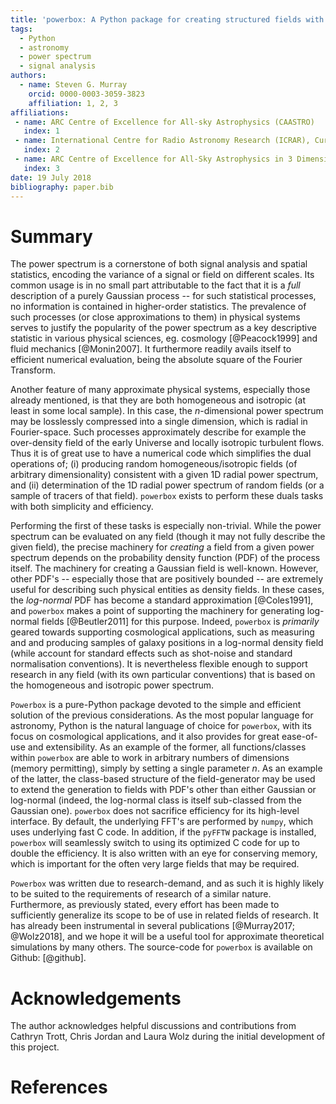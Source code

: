 ```yaml
---
title: 'powerbox: A Python package for creating structured fields with isotropic power spectra'
tags:
  - Python
  - astronomy
  - power spectrum
  - signal analysis
authors:
  - name: Steven G. Murray
    orcid: 0000-0003-3059-3823
    affiliation: 1, 2, 3
affiliations:
 - name: ARC Centre of Excellence for All-sky Astrophysics (CAASTRO)
   index: 1
 - name: International Centre for Radio Astronomy Research (ICRAR), Curtin University,  Bentley, WA 6102, Australia
   index: 2
 - name: ARC Centre of Excellence for All-Sky Astrophysics in 3 Dimensions (ASTRO 3D)
   index: 3
date: 19 July 2018
bibliography: paper.bib
---
```


# Summary

The power spectrum is a cornerstone of both signal analysis and spatial statistics,
encoding the variance of a signal or field on different scales.
Its common usage is in no small part attributable to the fact that it is a *full* 
description of a purely Gaussian process -- for such statistical processes, no information 
is contained in higher-order statistics. The prevalence of such processes (or 
close approximations to them) in physical systems serves to justify the popularity
of the power spectrum as a key descriptive statistic in various physical sciences, 
eg. cosmology [@Peacock1999] and fluid mechanics [@Monin2007]. It furthermore 
readily avails itself to efficient numerical evaluation, being the  absolute square of 
the Fourier Transform. 
   
Another feature of many approximate physical systems, especially those already mentioned,
is that they are both homogeneous and isotropic (at least in some local sample).
In this case, the *n*-dimensional power spectrum may be losslessly compressed into a single
dimension, which is radial in Fourier-space. Such processes approximately describe for example
the over-density field of the early Universe and locally isotropic turbulent flows. 
Thus it is of great use to have a numerical code which simplifies the dual operations of; (i) 
producing random homogeneous/isotropic fields (of arbitrary dimensionality) consistent with a 
given 1D radial power spectrum, and (ii) determination of the 1D radial power spectrum of 
random fields (or a sample of tracers of that field). ``powerbox`` exists to perform these
duals tasks with both simplicity and efficiency.

Performing the first of these tasks is especially non-trivial. While the power spectrum
can be evaluated on any field (though it may not fully describe the given field), the 
precise machinery for *creating* a field from a given power spectrum depends on the 
probability density function (PDF) of the process itself. The machinery for creating a 
Gaussian field is well-known. However, other PDF's -- especially those that are positively
bounded -- are extremely useful for describing such physical entities as density fields.
In these cases, the *log-normal* PDF has become a standard approximation [@Coles1991],
and ``powerbox`` makes a point of supporting the machinery for generating log-normal 
fields [@Beutler2011] for this purpose. Indeed, ``powerbox`` is *primarily* geared
towards supporting cosmological applications, such as measuring and and producing
samples of galaxy positions in a log-normal density field (while account for standard
effects such as shot-noise and standard normalisation conventions). It is nevertheless
flexible enough to support research in any field (with its own particular conventions) 
that is based on the homogeneous and isotropic power spectrum. 

 ``Powerbox`` is a pure-Python package devoted to the simple and efficient solution
 of the previous considerations. As the most popular language for astronomy, Python
 is the natural language of choice for ``powerbox``, with its focus on cosmological
 applications, and it also provides for great ease-of-use and extensibility. As an
 example of the former, all functions/classes within ``powerbox`` are able to work
 in arbitrary numbers of dimensions (memory permitting), simply by setting a single
 parameter *n*. As an
 example of the latter, the class-based structure of the field-generator may be used
 to extend the generation to fields with PDF's other than either Gaussian or log-normal
 (indeed, the log-normal class is itself sub-classed from the Gaussian one). 
 ``powerbox`` does not sacrifice efficiency for its high-level interface. By default, the
 underlying FFT's are performed by ``numpy``, which uses underlying fast C code. In addition,
 if the ``pyFFTW`` package is installed, ``powerbox`` will seamlessly switch to using its
 optimized C code for up to double the efficiency. It is also written with an eye for 
 conserving memory, which is important for the often very large fields that may be required.

``Powerbox`` was written due to research-demand, and as such it is highly likely to be suited
to the requirements of research of a similar nature. Furthermore, as previously stated,
every effort has been made to sufficiently generalize its scope to be of use in related
fields of research. It has already been instrumental in several publications [@Murray2017; @Wolz2018],
and we hope it will be a useful tool for approximate theoretical simulations by many others.
The source-code for ``powerbox`` is available on Github: [@github].

# Acknowledgements

The author acknowledges helpful discussions and contributions from Cathryn Trott, Chris Jordan
and Laura Wolz during the initial development of this project.

# References